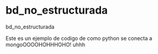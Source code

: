 # bd_no_estructurada
bd_no_estructurada

Este es un ejemplo de codigo de como python se conecta a mongoOOOOHOHHHOHO! uhhh
